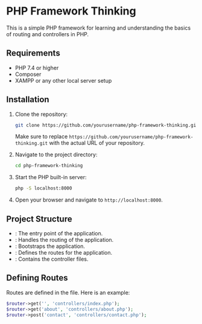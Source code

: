 # PHP Framework Thinking

This is a simple PHP framework for learning and understanding the basics of routing and controllers in PHP.

## Requirements

- PHP 7.4 or higher
- Composer
- XAMPP or any other local server setup

## Installation

1. Clone the repository:

   ```sh
   git clone https://github.com/yourusername/php-framework-thinking.git
   ```

   Make sure to replace `https://github.com/yourusername/php-framework-thinking.git` with the actual URL of your repository.

2. Navigate to the project directory:

   ```sh
   cd php-framework-thinking
   ```

3. Start the PHP built-in server:

   ```sh
   php -S localhost:8000
   ```

4. Open your browser and navigate to `http://localhost:8000`.

## Project Structure

- : The entry point of the application.
- : Handles the routing of the application.
- : Bootstraps the application.
- : Defines the routes for the application.
- : Contains the controller files.

## Defining Routes

Routes are defined in the file. Here is an example:

```php
$router->get('', 'controllers/index.php');
$router->get('about', 'controllers/about.php');
$router->post('contact', 'controllers/contact.php');
```

